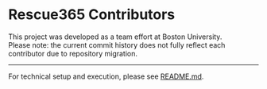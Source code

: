 # Rescue365 Contributors

This project was developed as a team effort at Boston University.  
Please note: the current commit history does not fully reflect each contributor due to repository migration.  

---
For technical setup and execution, please see [README.md](README.md).
